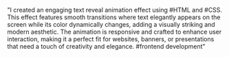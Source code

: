 "I created an engaging text reveal animation effect using #HTML and #CSS. This effect features smooth transitions where text elegantly appears on the screen while its color dynamically changes, adding a visually striking and modern aesthetic. The animation is responsive and crafted to enhance user interaction, making it a perfect fit for websites, banners, or presentations that need a touch of creativity and elegance. #frontend development"

